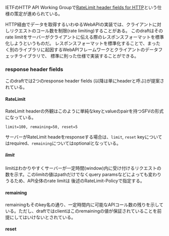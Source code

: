 IETFのHTTP API Working Groupで[RateLimit header fields for HTTP](https://www.ietf.org/archive/id/draft-ietf-httpapi-ratelimit-headers-07.html)という仕様の策定が進められている。

HTTP経由でデータを取得するいわゆるWebAPIの実装では、クライアントに対しリクエストのコール数を制限(rate limiting)することがある。
このdraftはそのrate limitをサーバーがクライアントに伝える際のレスポンスフォーマットを標準化しようというものだ。
レスポンスフォーマットを標準化することで、まったく別のライブラリに起因するWebAPIフレームワークとクライアントのデータフェッチライブラリで、
標準に則った仕様で実装することができる。

### response header fields
このdraftでは2つのresponse header fields (以降は単にheaderと呼ぶ)が提案されている。

#### RateLimit
RateLimit headerの外観はこのように単純なkeyとvalueのpairを持つSFVの形式になっている。
```
limit=100, remaining=50, reset=5
```
サーバーがRateLimit headeをresponseする場合は、`limit`, `reset` keyについてはrequired、`remaining`についてはoptionalとなっている。

##### limit 
limitはわかりやすくサーバーが一定時間(window)内に受け付けるリクエストの数を示す。このlimitの値はpathだけでなくquery paramsなどによっても変わりうるため、API全体のrate limitは
後述のRateLimit-Policyで指定する。

#### remaining
remainingもそのkey名の通り、一定時間内に可能なAPIコール数の残りを示している。ただし、draftではclientはこのremainingの値が保証されていることを前提にしてはいけないとされている。

#### reset

